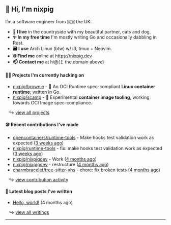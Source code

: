 ## 🐽 Hi, I'm nixpig

I’m a software engineer from 🇬🇧 the UK.

- **🏡 I live** in the countryside with my beautiful partner, cats and dog.
- **✨ In my free time** I'm mostly writing Go and occasionally dabbling in Rust. 
- **🗃️ I use** Arch Linux (btw) w/ i3, tmux + Neovim.
- **🌐 Find me** online at https://nixpig.dev
- **📫 Contact me** at hi@(↥ the domain above)

#### 👨‍💻 Projects I'm currently hacking on

- [nixpig/brownie](https://github.com/nixpig/brownie) - 🍪 An OCI Runtime spec-compliant **Linux container runtime**; written in Go.
- [nixpig/scamp](https://github.com/nixpig/scamp) - 🍤 Experimental **container image tooling**, working towards OCI Image spec-compliance.

&nbsp;&nbsp; ↪ [view all projects](https://github.com/nixpig?tab=repositories&q=&type=public&language=&sort=stargazers)


#### 🛠️ Recent contributions I've made


- [opencontainers/runtime-tools](https://github.com/opencontainers/runtime-tools) - Make hooks test validation work as expected ([3 weeks ago](https://github.com/opencontainers/runtime-tools/pull/782))
- [nixpig/runtime-tools](https://github.com/nixpig/runtime-tools) - fix: make hooks test validation work as expected ([3 weeks ago](https://github.com/nixpig/runtime-tools/pull/1))
- [nixpig/nixpigdev](https://github.com/nixpig/nixpigdev) - Work ([4 months ago](https://github.com/nixpig/nixpigdev/pull/20))
- [nixpig/nixpigdev](https://github.com/nixpig/nixpigdev) - restructure ([4 months ago](https://github.com/nixpig/nixpigdev/pull/19))
- [charmbracelet/tree-sitter-vhs](https://github.com/charmbracelet/tree-sitter-vhs) - chore: fix broken tests ([4 months ago](https://github.com/charmbracelet/tree-sitter-vhs/pull/15))

&nbsp;&nbsp; ↪ [view contribution activity](#js-contribution-activity)

#### 📝 Latest blog posts I've written


- [Hello, world!](https://medium.com/@nixpig/hello-world-a1748c140e5a?source=rss-6adcb4b40ca1------2) (4 months ago)

&nbsp;&nbsp; ↪ [view all writings](https://nixpig.com)

--- 

